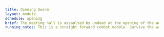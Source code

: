 ```yaml
---
title: Opening Swarm
layout: module
schedule: opening
brief: The meeting hall is assaulted by undead at the opening of the adventure day due to what had occurred during the previous adventure.  This brings two to three waves are white skulled undead down upon the adventurers. The undead are tasked to take any magical items from the players or siphon off energy from a spell caster.
running_notes: This is a straight forward combat module. Survive the waves. 
---
```


